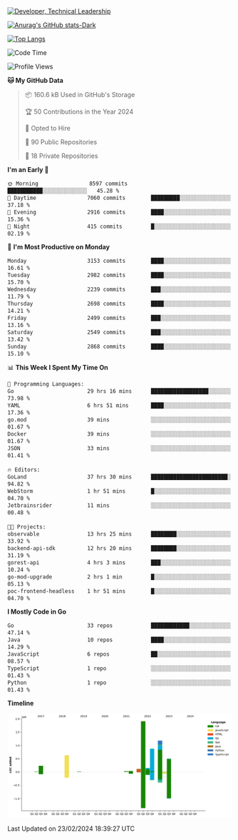 <div>
  <a href="https://www.linkedin.com/in/arielpineiro/" target="_blank" rel="nofollow noopener noreferrer">
    <img src="https://img.shields.io/badge/-LinkedIn-%230077B5?style=for-the-badge&logo=linkedin&logoColor=white" alt="Developer, Technical Leadership" title="Ariel Piñeiro">
  </a>
</div>

[![Anurag's GitHub stats-Dark](https://github-readme-stats.vercel.app/api?username=arielsrv&show_icons=true&theme=dark#gh-dark-mode-only)](https://github.com/anuraghazra/github-readme-stats#gh-dark-mode-only)

[![Top Langs](https://github-readme-stats.vercel.app/api/top-langs/?username=arielsrv&layout=compact&langs_count=10&theme=dark#gh-dark-mode-only)](https://github.com/anuraghazra/github-readme-stats&theme=dark#gh-dark-mode-only)

<!--START_SECTION:waka-->
![Code Time](http://img.shields.io/badge/Code%20Time-613%20hrs%2038%20mins-blue)

![Profile Views](http://img.shields.io/badge/Profile%20Views-0-blue)

**🐱 My GitHub Data** 

> 📦 160.6 kB Used in GitHub's Storage 
 > 
> 🏆 50 Contributions in the Year 2024
 > 
> 💼 Opted to Hire
 > 
> 📜 90 Public Repositories 
 > 
> 🔑 18 Private Repositories 
 > 
**I'm an Early 🐤** 

```text
🌞 Morning                8597 commits        ███████████░░░░░░░░░░░░░░   45.28 % 
🌆 Daytime                7060 commits        █████████░░░░░░░░░░░░░░░░   37.18 % 
🌃 Evening                2916 commits        ████░░░░░░░░░░░░░░░░░░░░░   15.36 % 
🌙 Night                  415 commits         █░░░░░░░░░░░░░░░░░░░░░░░░   02.19 % 
```
📅 **I'm Most Productive on Monday** 

```text
Monday                   3153 commits        ████░░░░░░░░░░░░░░░░░░░░░   16.61 % 
Tuesday                  2982 commits        ████░░░░░░░░░░░░░░░░░░░░░   15.70 % 
Wednesday                2239 commits        ███░░░░░░░░░░░░░░░░░░░░░░   11.79 % 
Thursday                 2698 commits        ████░░░░░░░░░░░░░░░░░░░░░   14.21 % 
Friday                   2499 commits        ███░░░░░░░░░░░░░░░░░░░░░░   13.16 % 
Saturday                 2549 commits        ███░░░░░░░░░░░░░░░░░░░░░░   13.42 % 
Sunday                   2868 commits        ████░░░░░░░░░░░░░░░░░░░░░   15.10 % 
```


📊 **This Week I Spent My Time On** 

```text
💬 Programming Languages: 
Go                       29 hrs 16 mins      ██████████████████░░░░░░░   73.98 % 
YAML                     6 hrs 51 mins       ████░░░░░░░░░░░░░░░░░░░░░   17.36 % 
go.mod                   39 mins             ░░░░░░░░░░░░░░░░░░░░░░░░░   01.67 % 
Docker                   39 mins             ░░░░░░░░░░░░░░░░░░░░░░░░░   01.67 % 
JSON                     33 mins             ░░░░░░░░░░░░░░░░░░░░░░░░░   01.41 % 

🔥 Editors: 
GoLand                   37 hrs 30 mins      ████████████████████████░   94.82 % 
WebStorm                 1 hr 51 mins        █░░░░░░░░░░░░░░░░░░░░░░░░   04.70 % 
Jetbrainsrider           11 mins             ░░░░░░░░░░░░░░░░░░░░░░░░░   00.48 % 

🐱‍💻 Projects: 
observable               13 hrs 25 mins      ████████░░░░░░░░░░░░░░░░░   33.92 % 
backend-api-sdk          12 hrs 20 mins      ████████░░░░░░░░░░░░░░░░░   31.19 % 
gorest-api               4 hrs 3 mins        ███░░░░░░░░░░░░░░░░░░░░░░   10.24 % 
go-mod-upgrade           2 hrs 1 min         █░░░░░░░░░░░░░░░░░░░░░░░░   05.13 % 
poc-frontend-headless    1 hr 51 mins        █░░░░░░░░░░░░░░░░░░░░░░░░   04.70 % 
```

**I Mostly Code in Go** 

```text
Go                       33 repos            ████████████░░░░░░░░░░░░░   47.14 % 
Java                     10 repos            ████░░░░░░░░░░░░░░░░░░░░░   14.29 % 
JavaScript               6 repos             ██░░░░░░░░░░░░░░░░░░░░░░░   08.57 % 
TypeScript               1 repo              ░░░░░░░░░░░░░░░░░░░░░░░░░   01.43 % 
Python                   1 repo              ░░░░░░░░░░░░░░░░░░░░░░░░░   01.43 % 
```



**Timeline**

![Lines of Code chart](https://raw.githubusercontent.com/arielsrv/arielsrv/main/assets/bar_graph.png)


 Last Updated on 23/02/2024 18:39:27 UTC
<!--END_SECTION:waka-->
